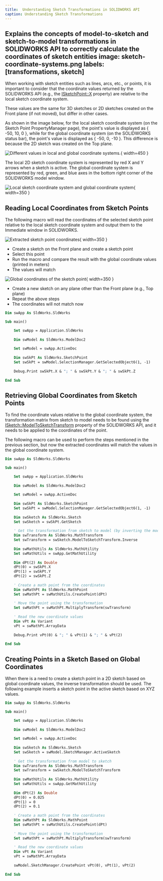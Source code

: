 ```yaml
---
title:  Understanding Sketch Transformations in SOLIDWORKS API
caption: Understanding Sketch Transformations
---
```

 Explains the concepts of model-to-sketch and sketch-to-model transformations in SOLIDWORKS API to correctly calculate the coordinates of sketch entities
image: sketch-coordinate-systems.png
labels: [transformations, sketch]
---
When working with sketch entities such as lines, arcs, etc., or points, it is important to consider that the coordinate values returned by the SOLIDWORKS API (e.g., the [ISketchPoint::X](https://help.solidworks.com/2017/English/api/sldworksapi/SolidWorks.Interop.sldworks~SolidWorks.Interop.sldworks.ISketchPoint~X.html) property) are relative to the local sketch coordinate system.

These values are the same for 3D sketches or 2D sketches created on the Front plane (if not moved), but differ in other cases.

As shown in the image below, for the local sketch coordinate system (on the Sketch Point PropertyManager page), the point's value is displayed as { -50, 10, 0 }, while for the global coordinate system (on the SOLIDWORKS status bar), the point's value is displayed as { -50, 0, -10 }. This difference is because the 2D sketch was created on the Top plane.

![Different values in local and global coordinate systems.](global-local-coordinates.png){ width=450 }

The local 2D sketch coordinate system is represented by red X and Y arrows when a sketch is active. The global coordinate system is represented by red, green, and blue axes in the bottom right corner of the SOLIDWORKS model window.

![Local sketch coordinate system and global coordinate system](sketch-coordinate-systems.png){ width=350 }

## Reading Local Coordinates from Sketch Points

The following macro will read the coordinates of the selected sketch point relative to the local sketch coordinate system and output them to the Immediate window in SOLIDWORKS.

![Extracted sketch point coordinates](coordinate-output.png){ width=350 }

* Create a sketch on the Front plane and create a sketch point
* Select this point
* Run the macro and compare the result with the global coordinate values (printed in meters)
* The values will match

![Global coordinates of the sketch point](sketch-point-coordinate.png){ width=350 }

* Create a new sketch on any plane other than the Front plane (e.g., Top plane)
* Repeat the above steps
* The coordinates will not match now

```vb
Dim swApp As SldWorks.SldWorks

Sub main()

    Set swApp = Application.SldWorks
    
    Dim swModel As SldWorks.ModelDoc2
    
    Set swModel = swApp.ActiveDoc
    
    Dim swSkPt As SldWorks.SketchPoint
    Set swSkPt = swModel.SelectionManager.GetSelectedObject6(1, -1)
    
    Debug.Print swSkPt.X & "; " & swSkPt.Y & "; " & swSkPt.Z
    
End Sub

```



## Retrieving Global Coordinates from Sketch Points

To find the coordinate values relative to the global coordinate system, the transformation matrix from sketch to model needs to be found using the [ISketch::ModelToSketchTransform](https://help.solidworks.com/2018/english/api/sldworksapi/SolidWorks.Interop.sldworks~SolidWorks.Interop.sldworks.ISketch~ModelToSketchTransform.html) property of the SOLIDWORKS API, and it needs to be applied to the coordinates of the point.

The following macro can be used to perform the steps mentioned in the previous section, but now the extracted coordinates will match the values in the global coordinate system.

```vb
Dim swApp As SldWorks.SldWorks

Sub main()

    Set swApp = Application.SldWorks
    
    Dim swModel As SldWorks.ModelDoc2
    
    Set swModel = swApp.ActiveDoc
    
    Dim swSkPt As SldWorks.SketchPoint
    Set swSkPt = swModel.SelectionManager.GetSelectedObject6(1, -1)
    
    Dim swSketch As SldWorks.Sketch
    Set swSketch = swSkPt.GetSketch
    
    ' Get the transformation from sketch to model (by inverting the model to sketch transformation)
    Dim swTransform As SldWorks.MathTransform
    Set swTransform = swSketch.ModelToSketchTransform.Inverse
        
    Dim swMathUtils As SldWorks.MathUtility
    Set swMathUtils = swApp.GetMathUtility
    
    Dim dPt(2) As Double
    dPt(0) = swSkPt.X
    dPt(1) = swSkPt.Y
    dPt(2) = swSkPt.Z
    
    ' Create a math point from the coordinates
    Dim swMathPt As SldWorks.MathPoint
    Set swMathPt = swMathUtils.CreatePoint(dPt)
    
    ' Move the point using the transformation
    Set swMathPt = swMathPt.MultiplyTransform(swTransform)
    
    ' Read the new coordinate values
    Dim vPt As Variant
    vPt = swMathPt.ArrayData
    
    Debug.Print vPt(0) & "; " & vPt(1) & "; " & vPt(2)
    
End Sub
```



## Creating Points in a Sketch Based on Global Coordinates

When there is a need to create a sketch point in a 2D sketch based on global coordinate values, the inverse transformation should be used. The following example inserts a sketch point in the active sketch based on XYZ values.

```vb
Dim swApp As SldWorks.SldWorks

Sub main()

    Set swApp = Application.SldWorks
    
    Dim swModel As SldWorks.ModelDoc2
    
    Set swModel = swApp.ActiveDoc
        
    Dim swSketch As SldWorks.Sketch
    Set swSketch = swModel.SketchManager.ActiveSketch
    
    ' Get the transformation from model to sketch
    Dim swTransform As SldWorks.MathTransform
    Set swTransform = swSketch.ModelToSketchTransform
        
    Dim swMathUtils As SldWorks.MathUtility
    Set swMathUtils = swApp.GetMathUtility
    
    Dim dPt(2) As Double
    dPt(0) = 0.025
    dPt(1) = 0
    dPt(2) = 0.1
    
    ' Create a math point from the coordinates
    Dim swMathPt As SldWorks.MathPoint
    Set swMathPt = swMathUtils.CreatePoint(dPt)
    
    ' Move the point using the transformation
    Set swMathPt = swMathPt.MultiplyTransform(swTransform)
    
    ' Read the new coordinate values
    Dim vPt As Variant
    vPt = swMathPt.ArrayData
    
    swModel.SketchManager.CreatePoint vPt(0), vPt(1), vPt(2)
    
End Sub
```